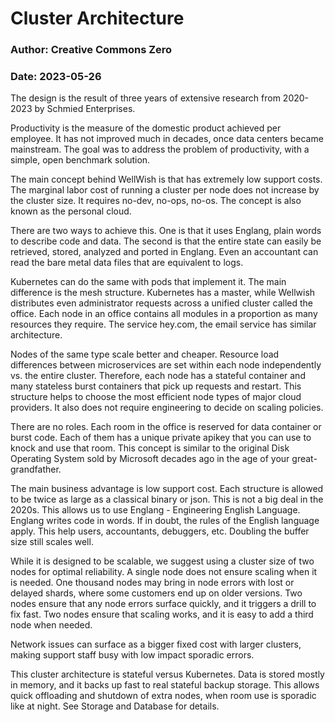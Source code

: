 # Cluster Architecture
### Author: Creative Commons Zero
### Date: 2023-05-26

The design is the result of three years of extensive research from 2020-2023 by Schmied Enterprises.

Productivity is the measure of the domestic product achieved per employee.
It has not improved much in decades, once data centers became mainstream.
The goal was to address the problem of productivity, with a simple, open benchmark solution.

The main concept behind WellWish is that has extremely low support costs.
The marginal labor cost of running a cluster per node does not increase by the cluster size.
It requires no-dev, no-ops, no-os. The concept is also known as the personal cloud.

There are two ways to achieve this.
One is that it uses Englang, plain words to describe code and data.
The second is that the entire state can easily be retrieved, stored, analyzed and ported in Englang.
Even an accountant can read the bare metal data files that are equivalent to logs.

Kubernetes can do the same with pods that implement it.
The main difference is the mesh structure.
Kubernetes has a master, while Wellwish distributes even administrator requests
across a unified cluster called the office.
Each node in an office contains all modules in a proportion as many resources they require.
The service hey.com, the email service has similar architecture.

Nodes of the same type scale better and cheaper.
Resource load differences between microservices are set within each node independently vs. the entire cluster.
Therefore, each node has a stateful container and many stateless burst containers that pick up requests and restart.
This structure helps to choose the most efficient node types of major cloud providers.
It also does not require engineering to decide on scaling policies.

There are no roles. Each room in the office is reserved for data container or burst code.
Each of them has a unique private apikey that you can use to knock and use that room.
This concept is similar to the original Disk Operating System sold by Microsoft decades ago
in the age of your great-grandfather.

The main business advantage is low support cost.
Each structure is allowed to be twice as large as a classical binary or json.
This is not a big deal in the 2020s.
This allows us to use Englang - Engineering English Language.
Englang writes code in words. If in doubt, the rules of the English language apply. 
This help users, accountants, debuggers, etc.
Doubling the buffer size still scales well.

While it is designed to be scalable, we suggest using a cluster size of two nodes for optimal reliability.
A single node does not ensure scaling when it is needed.
One thousand nodes may bring in node errors with lost or delayed shards,
where some customers end up on older versions.
Two nodes ensure that any node errors surface quickly, and it triggers a drill to fix fast.
Two nodes ensure that scaling works, and it is easy to add a third node when needed.

Network issues can surface as a bigger fixed cost with larger clusters,
making support staff busy with low impact sporadic errors. 

This cluster architecture is stateful versus Kubernetes.
Data is stored mostly in memory, and it backs up fast to real stateful backup storage.
This allows quick offloading and shutdown of extra nodes, when room use is sporadic like at night.
See Storage and Database for details.